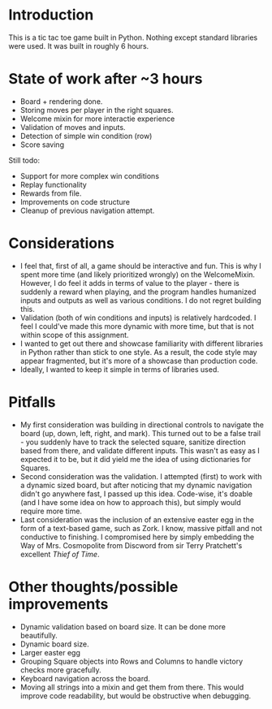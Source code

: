 # Introduction
This is a tic tac toe game built in Python. Nothing except standard libraries were used. It was built in roughly 6 hours.

# State of work after ~3 hours

- Board + rendering done.
- Storing moves per player in the right squares.
- Welcome mixin for more interactie experience
- Validation of moves and inputs.
- Detection of simple win condition (row)
- Score saving

Still todo:

- Support for more complex win conditions
- Replay functionality
- Rewards from file.
- Improvements on code structure
- Cleanup of previous navigation attempt.

# Considerations

- I feel that, first of all, a game should be interactive and fun. This is why I spent more time (and likely prioritized wrongly) on the WelcomeMixin. However, I do feel it adds in terms of value to the player - there is suddenly a reward when playing, and the program handles humanized inputs and outputs as well as various conditions. I do not regret building this.
- Validation (both of win conditions and inputs) is relatively hardcoded. I feel I could've made this more dynamic with more time, but that is not within scope of this assignment.
- I wanted to get out there and showcase familiarity with different libraries in Python rather than stick to one style. As a result, the code style may appear fragmented, but it's more of a showcase than production code.
- Ideally, I wanted to keep it simple in terms of libraries used.

# Pitfalls

- My first consideration was building in directional controls to navigate the board (up, down, left, right, and mark). This turned out to be a false trail - you suddenly have to track the selected square, sanitize direction based from there, and validate different inputs. This wasn't as easy as I expected it to be, but it did yield me the idea of using dictionaries for Squares.
- Second consideration was the validation. I attempted (first) to work with a dynamic sized board, but after noticing that my dynamic navigation didn't go anywhere fast, I passed up this idea. Code-wise, it's doable (and I have some idea on how to approach this), but simply would require more time.
- Last consideration was the inclusion of an extensive easter egg in the form of a text-based game, such as Zork. I know, massive pitfall and not conductive to finishing. I compromised here by simply embedding the Way of Mrs. Cosmopolite from Discword from sir Terry Pratchett's excellent _Thief of Time_. 

# Other thoughts/possible improvements

- Dynamic validation based on board size. It can be done more beautifully.
- Dynamic board size.
- Larger easter egg
- Grouping Square objects into Rows and Columns to handle victory checks more gracefully.
- Keyboard navigation across the board.
- Moving all strings into a mixin and get them from there. This would improve code readability, but would be obstructive when debugging.
